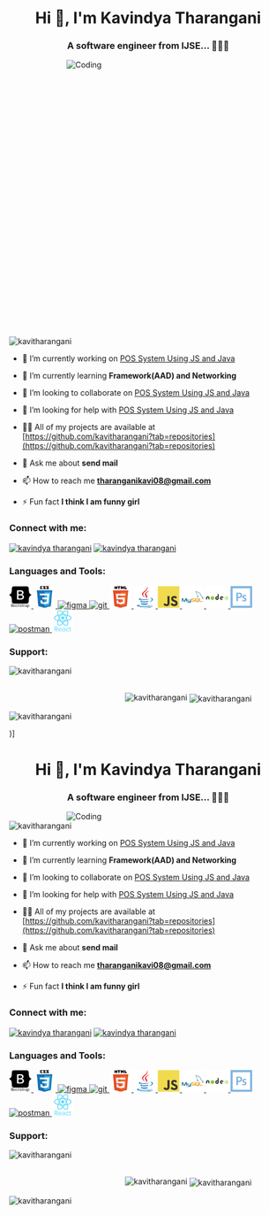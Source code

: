 
<h1 align="center">Hi 👋, I'm Kavindya Tharangani</h1>
<h3 align="center">A software engineer from IJSE... 🎯🎯🎯</h3>

<img  align ="right" alt="Coding" width="400" height="500" src ="https://i.pinimg.com/originals/0c/34/27/0c34272909ee2a4db5606a014082312b.gif">


<p align="left"> <img src="https://komarev.com/ghpvc/?username=kavitharangani&label=Profile%20views&color=0e75b6&style=flat" alt="kavitharangani" /> </p>

- 🔭 I’m currently working on [POS System Using JS and Java](https://github.com/kavitharangani/Assignment_11-main.git)

- 🌱 I’m currently learning **Framework(AAD) and Networking**

- 👯 I’m looking to collaborate on [POS System Using JS and Java](https://github.com/kavitharangani/Assignment_11-main.git)

- 🤝 I’m looking for help with [POS System Using JS and Java](https://github.com/kavitharangani/Assignment_11-main.git)

- 👨‍💻 All of my projects are available at [https://github.com/kavitharangani?tab=repositories](https://github.com/kavitharangani?tab=repositories)

- 💬 Ask me about **send mail**

- 📫 How to reach me **tharanganikavi08@gmail.com**

- ⚡ Fun fact **I think I am funny girl**

<h3 align="left">Connect with me:</h3>
<p align="left">
<a href="https://linkedin.com/in/kavindya tharangani" target="blank"><img align="center" src="https://raw.githubusercontent.com/rahuldkjain/github-profile-readme-generator/master/src/images/icons/Social/linked-in-alt.svg" alt="kavindya tharangani" height="30" width="40" /></a>
<a href="https://fb.com/kavindya tharangani" target="blank"><img align="center" src="https://raw.githubusercontent.com/rahuldkjain/github-profile-readme-generator/master/src/images/icons/Social/facebook.svg" alt="kavindya tharangani" height="30" width="40" /></a>
</p>

<h3 align="left">Languages and Tools:</h3>
<p align="left"> <a href="https://getbootstrap.com" target="_blank" rel="noreferrer"> <img src="https://raw.githubusercontent.com/devicons/devicon/master/icons/bootstrap/bootstrap-plain-wordmark.svg" alt="bootstrap" width="40" height="40"/> </a> <a href="https://www.w3schools.com/css/" target="_blank" rel="noreferrer"> <img src="https://raw.githubusercontent.com/devicons/devicon/master/icons/css3/css3-original-wordmark.svg" alt="css3" width="40" height="40"/> </a> <a href="https://www.figma.com/" target="_blank" rel="noreferrer"> <img src="https://www.vectorlogo.zone/logos/figma/figma-icon.svg" alt="figma" width="40" height="40"/> </a> <a href="https://git-scm.com/" target="_blank" rel="noreferrer"> <img src="https://www.vectorlogo.zone/logos/git-scm/git-scm-icon.svg" alt="git" width="40" height="40"/> </a> <a href="https://www.w3.org/html/" target="_blank" rel="noreferrer"> <img src="https://raw.githubusercontent.com/devicons/devicon/master/icons/html5/html5-original-wordmark.svg" alt="html5" width="40" height="40"/> </a> <a href="https://www.java.com" target="_blank" rel="noreferrer"> <img src="https://raw.githubusercontent.com/devicons/devicon/master/icons/java/java-original.svg" alt="java" width="40" height="40"/> </a> <a href="https://developer.mozilla.org/en-US/docs/Web/JavaScript" target="_blank" rel="noreferrer"> <img src="https://raw.githubusercontent.com/devicons/devicon/master/icons/javascript/javascript-original.svg" alt="javascript" width="40" height="40"/> </a> <a href="https://www.mysql.com/" target="_blank" rel="noreferrer"> <img src="https://raw.githubusercontent.com/devicons/devicon/master/icons/mysql/mysql-original-wordmark.svg" alt="mysql" width="40" height="40"/> </a> <a href="https://nodejs.org" target="_blank" rel="noreferrer"> <img src="https://raw.githubusercontent.com/devicons/devicon/master/icons/nodejs/nodejs-original-wordmark.svg" alt="nodejs" width="40" height="40"/> </a> <a href="https://www.photoshop.com/en" target="_blank" rel="noreferrer"> <img src="https://raw.githubusercontent.com/devicons/devicon/master/icons/photoshop/photoshop-line.svg" alt="photoshop" width="40" height="40"/> </a> <a href="https://postman.com" target="_blank" rel="noreferrer"> <img src="https://www.vectorlogo.zone/logos/getpostman/getpostman-icon.svg" alt="postman" width="40" height="40"/> </a> <a href="https://reactjs.org/" target="_blank" rel="noreferrer"> <img src="https://raw.githubusercontent.com/devicons/devicon/master/icons/react/react-original-wordmark.svg" alt="react" width="40" height="40"/> </a> </p>

<h3 align="left">Support:</h3>
<p><a href="https://www.buymeacoffee.com/kavitharangani"> <img align="left" src="https://cdn.buymeacoffee.com/buttons/v2/default-yellow.png" height="50" width="210" alt="kavitharangani" /></a></p><br><br>

<p><img align="left" src="https://github-readme-stats.vercel.app/api/top-langs?username=kavitharangani&show_icons=true&locale=en&layout=compact" alt="kavitharangani" /></p>

<p>&nbsp;<img align="center" src="https://github-readme-stats.vercel.app/api?username=kavitharangani&show_icons=true&locale=en" alt="kavitharangani" /></p>

<p><img align="center" src="https://github-readme-streak-stats.herokuapp.com/?user=kavitharangani&" alt="kavitharangani" /></p>
)]

<h1 align="center">Hi 👋, I'm Kavindya Tharangani</h1>
<h3 align="center">A software engineer from IJSE... 🎯🎯🎯</h3>

<img  align ="right" alt="Coding" width="400" src ="https://i.pinimg.com/originals/0c/34/27/0c34272909ee2a4db5606a014082312b.gif">

<p align="left"> <img src="https://komarev.com/ghpvc/?username=kavitharangani&label=Profile%20views&color=0e75b6&style=flat" alt="kavitharangani" /> </p>

- 🔭 I’m currently working on [POS System Using JS and Java](https://github.com/kavitharangani/Assignment_11-main.git)

- 🌱 I’m currently learning **Framework(AAD) and Networking**

- 👯 I’m looking to collaborate on [POS System Using JS and Java](https://github.com/kavitharangani/Assignment_11-main.git)

- 🤝 I’m looking for help with [POS System Using JS and Java](https://github.com/kavitharangani/Assignment_11-main.git)

- 👨‍💻 All of my projects are available at [https://github.com/kavitharangani?tab=repositories](https://github.com/kavitharangani?tab=repositories)

- 💬 Ask me about **send mail**

- 📫 How to reach me **tharanganikavi08@gmail.com**

- ⚡ Fun fact **I think I am funny girl**

<h3 align="left">Connect with me:</h3>
<p align="left">
<a href="https://linkedin.com/in/kavindya tharangani" target="blank"><img align="center" src="https://raw.githubusercontent.com/rahuldkjain/github-profile-readme-generator/master/src/images/icons/Social/linked-in-alt.svg" alt="kavindya tharangani" height="30" width="40" /></a>
<a href="https://fb.com/kavindya tharangani" target="blank"><img align="center" src="https://raw.githubusercontent.com/rahuldkjain/github-profile-readme-generator/master/src/images/icons/Social/facebook.svg" alt="kavindya tharangani" height="30" width="40" /></a>
</p>

<h3 align="left">Languages and Tools:</h3>
<p align="left"> <a href="https://getbootstrap.com" target="_blank" rel="noreferrer"> <img src="https://raw.githubusercontent.com/devicons/devicon/master/icons/bootstrap/bootstrap-plain-wordmark.svg" alt="bootstrap" width="40" height="40"/> </a> <a href="https://www.w3schools.com/css/" target="_blank" rel="noreferrer"> <img src="https://raw.githubusercontent.com/devicons/devicon/master/icons/css3/css3-original-wordmark.svg" alt="css3" width="40" height="40"/> </a> <a href="https://www.figma.com/" target="_blank" rel="noreferrer"> <img src="https://www.vectorlogo.zone/logos/figma/figma-icon.svg" alt="figma" width="40" height="40"/> </a> <a href="https://git-scm.com/" target="_blank" rel="noreferrer"> <img src="https://www.vectorlogo.zone/logos/git-scm/git-scm-icon.svg" alt="git" width="40" height="40"/> </a> <a href="https://www.w3.org/html/" target="_blank" rel="noreferrer"> <img src="https://raw.githubusercontent.com/devicons/devicon/master/icons/html5/html5-original-wordmark.svg" alt="html5" width="40" height="40"/> </a> <a href="https://www.java.com" target="_blank" rel="noreferrer"> <img src="https://raw.githubusercontent.com/devicons/devicon/master/icons/java/java-original.svg" alt="java" width="40" height="40"/> </a> <a href="https://developer.mozilla.org/en-US/docs/Web/JavaScript" target="_blank" rel="noreferrer"> <img src="https://raw.githubusercontent.com/devicons/devicon/master/icons/javascript/javascript-original.svg" alt="javascript" width="40" height="40"/> </a> <a href="https://www.mysql.com/" target="_blank" rel="noreferrer"> <img src="https://raw.githubusercontent.com/devicons/devicon/master/icons/mysql/mysql-original-wordmark.svg" alt="mysql" width="40" height="40"/> </a> <a href="https://nodejs.org" target="_blank" rel="noreferrer"> <img src="https://raw.githubusercontent.com/devicons/devicon/master/icons/nodejs/nodejs-original-wordmark.svg" alt="nodejs" width="40" height="40"/> </a> <a href="https://www.photoshop.com/en" target="_blank" rel="noreferrer"> <img src="https://raw.githubusercontent.com/devicons/devicon/master/icons/photoshop/photoshop-line.svg" alt="photoshop" width="40" height="40"/> </a> <a href="https://postman.com" target="_blank" rel="noreferrer"> <img src="https://www.vectorlogo.zone/logos/getpostman/getpostman-icon.svg" alt="postman" width="40" height="40"/> </a> <a href="https://reactjs.org/" target="_blank" rel="noreferrer"> <img src="https://raw.githubusercontent.com/devicons/devicon/master/icons/react/react-original-wordmark.svg" alt="react" width="40" height="40"/> </a> </p>

<h3 align="left">Support:</h3>
<p><a href="https://www.buymeacoffee.com/kavitharangani"> <img align="left" src="https://cdn.buymeacoffee.com/buttons/v2/default-yellow.png" height="50" width="210" alt="kavitharangani" /></a></p><br><br>

<p><img align="left" src="https://github-readme-stats.vercel.app/api/top-langs?username=kavitharangani&show_icons=true&locale=en&layout=compact" alt="kavitharangani" /></p>

<p>&nbsp;<img align="center" src="https://github-readme-stats.vercel.app/api?username=kavitharangani&show_icons=true&locale=en" alt="kavitharangani" /></p>

<p><img align="center" src="https://github-readme-streak-stats.herokuapp.com/?user=kavitharangani&" alt="kavitharangani" /></p>
